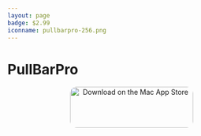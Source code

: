 ```yaml
---
layout: page
badge: $2.99
iconname: pullbarpro-256.png
---
```

# PullBarPro

<p align="center">
<a href="https://apps.apple.com/us/app/pullbarpro/id6462591649?mt=12&amp;itsct=apps_box_badge&amp;itscg=30200" style="display: inline-block; overflow: hidden; border-radius: 13px; width: 250px; height: 83px;"><img src="https://tools.applemediaservices.com/api/badges/download-on-the-mac-app-store/black/en-us?size=250x83&amp;releaseDate=1692835200" alt="Download on the Mac App Store" style="border-radius: 13px; width: 250px; height: 83px;"></a>
</p>
